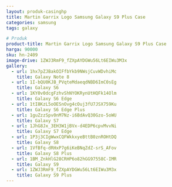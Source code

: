 ```yaml
---
layout: produk-casinghp
title: Martin Garrix Logo Samsung Galaxy S9 Plus Case
categories: samsung
tags: galaxy

# Produk
product-title: Martin Garrix Logo Samsung Galaxy S9 Plus Case
harga: 90000
sku: hn-2409
image-drive: 1ZWJ3RmF9_fZXpAYDGWu56Lt6EIWu3M3x
gallery:
  - url: 1hx7pZJBakOIFfbYkb9NWsjCuvWDvhiMc
    title: Galaxy Note 8
  - url: 1I-bQU0KJB_PVqteMdaeqdNBD6ImC0sEg
    title: Galaxy S6
  - url: 1KY0v0dcgFzhvShNYOKRynUtHQFk14Olm
    title: Galaxy S6 Edge
  - url: 1tI8KzL5oOESnOvg4cOuj3fU7JSX759Ku
    title: Galaxy S6 Edge Plus
  - url: 1guZzzSpv0nM7Nz-i6BdAvQ30Gzo-5oWU
    title: Galaxy S7
  - url: 1JhG8Jx_3EH3W1jBVx-d4EDP6cpvMvvNi
    title: Galaxy S7 Edge
  - url: 1P3j3CIgWwxCQFWkkxyeBttB0znROHtDQ
    title: Galaxy S8
  - url: 1VfBfq-dRHxP7g6iKeBNqZdZ-srS_AFov
    title: Galaxy S8 Plus
  - url: 1BM_ZnkHlG28CRHP6o82hGG97558C-IMR
    title: Galaxy S9
  - url: 1ZWJ3RmF9_fZXpAYDGWu56Lt6EIWu3M3x
    title: Galaxy S9 Plus
---
```

